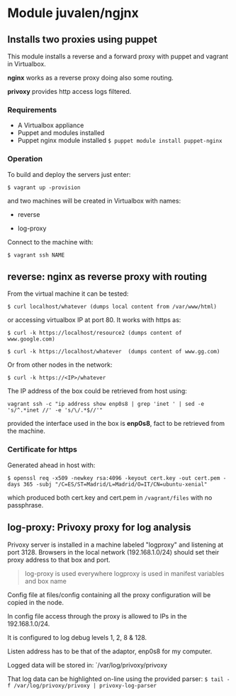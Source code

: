 # Module juvalen/ngjnx
## Installs two proxies using puppet
This module installs a reverse and a forward proxy with puppet and vagrant in Virtualbox.

**nginx** works as a reverse proxy doing also some routing.

**privoxy** provides http access logs filtered.

### Requirements
* A Virtualbox appliance
* Puppet and modules installed
* Puppet nginx module installed
`$ puppet module install puppet-nginx`

### Operation
To build and deploy the servers just enter:

`$ vagrant up -provision`

and two machines will be created in Virtualbox with names:

- reverse

- log-proxy

Connect to the machine with:

`$ vagrant ssh NAME`

## reverse: nginx as reverse proxy with routing
From the virtual machine it can be tested:

`$ curl localhost/whatever (dumps local content from /var/www/html)`

or accessing virtualbox IP at port 80. It works with https as:

`$ curl -k https://localhost/resource2 (dumps content of www.google.com)`

`$ curl -k https://localhost/whatever  (dumps content of www.gg.com)`

Or from other nodes in the network:

`$ curl -k https://<IP>/whatever`

The IP address of the box could be retrieved from host using:

`vagrant ssh -c "ip address show enp0s8 | grep 'inet ' | sed -e 's/^.*inet //' -e 's/\/.*$//'"`

provided the interface used in the box is **enp0s8**, fact to be retrieved from the machine.

### Certificate for https
Generated ahead in host with:

`$ openssl req -x509 -newkey rsa:4096 -keyout cert.key -out cert.pem -days 365 -subj "/C=ES/ST=Madrid/L=Madrid/O=IT/CN=ubuntu-xenial"`

which produced both cert.key and cert.pem in `/vagrant/files` with no passphrase.


## log-proxy: Privoxy proxy for log analysis
Privoxy server is installed in a machine labeled "logproxy" and listening at port 3128. Browsers in the local network (192.168.1.0/24) should set their proxy address to that box and port.
 > log-proxy is used everywhere
 > logproxy is used in manifest variables and box name

Config file at files/config containing all the proxy configuration will be copied in the node.

In config file access through the proxy is allowed to IPs in the 192.168.1.0/24.

It is configured to log debug levels 1, 2, 8 & 128.

Listen address has to be that of the adaptor, enp0s8 for my computer.

Logged data will be stored in:
`/var/log/privoxy/privoxy

That log data can be highlighted on-line using the provided parser:
`$ tail -f /var/log/privoxy/privoxy | privoxy-log-parser`

